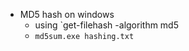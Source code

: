 - MD5 hash on windows
	- using `get-filehash -algorithm md5 <file directory>
	- `md5sum.exe hashing.txt`
